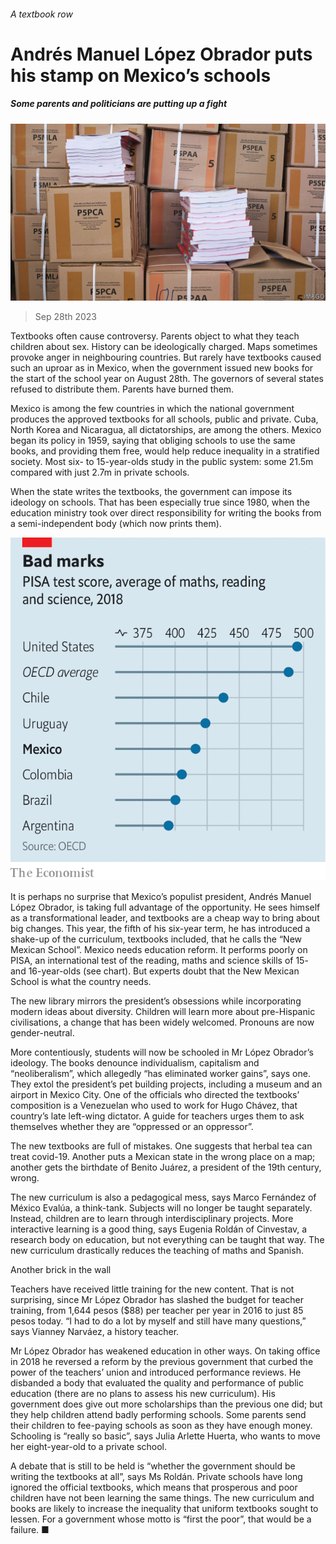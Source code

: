 ###### A textbook row

# Andrés Manuel López Obrador puts his stamp on Mexico’s schools 

##### Some parents and politicians are putting up a fight 

![image](images/20230930_AMP001.jpg) 

> Sep 28th 2023 

Textbooks often cause controversy. Parents object to what they teach children about sex. History can be ideologically charged. Maps sometimes provoke anger in neighbouring countries. But rarely have textbooks caused such an uproar as in Mexico, when the government issued new books for the start of the school year on August 28th. The governors of several states refused to distribute them. Parents have burned them.

Mexico is among the few countries in which the national government produces the approved textbooks for all schools, public and private. Cuba, North Korea and Nicaragua, all dictatorships, are among the others. Mexico began its policy in 1959, saying that obliging schools to use the same books, and providing them free, would help reduce inequality in a stratified society. Most six- to 15-year-olds study in the public system: some 21.5m compared with just 2.7m in private schools. 

When the state writes the textbooks, the government can impose its ideology on schools. That has been especially true since 1980, when the education ministry took over direct responsibility for writing the books from a semi-independent body (which now prints them).

![image](images/20230930_AMC727.png) 


It is perhaps no surprise that Mexico’s populist president, Andrés Manuel López Obrador, is taking full advantage of the opportunity. He sees himself as a transformational leader, and textbooks are a cheap way to bring about big changes. This year, the fifth of his six-year term, he has introduced a shake-up of the curriculum, textbooks included, that he calls the “New Mexican School”. Mexico needs education reform. It performs poorly on PISA, an international test of the reading, maths and science skills of 15- and 16-year-olds (see chart). But experts doubt that the New Mexican School is what the country needs. 

The new library mirrors the president’s obsessions while incorporating modern ideas about diversity. Children will learn more about pre-Hispanic civilisations, a change that has been widely welcomed. Pronouns are now gender-neutral. 

More contentiously, students will now be schooled in Mr López Obrador’s ideology. The books denounce individualism, capitalism and “neoliberalism”, which allegedly “has eliminated worker gains”, says one. They extol the president’s pet building projects, including a museum and an airport in Mexico City. One of the officials who directed the textbooks’ composition is a Venezuelan who used to work for Hugo Chávez, that country’s late left-wing dictator. A guide for teachers urges them to ask themselves whether they are “oppressed or an oppressor”. 

The new textbooks are full of mistakes. One suggests that herbal tea can treat covid-19. Another puts a Mexican state in the wrong place on a map; another gets the birthdate of Benito Juárez, a president of the 19th century, wrong.

The new curriculum is also a pedagogical mess, says Marco Fernández of México Evalúa, a think-tank. Subjects will no longer be taught separately. Instead, children are to learn through interdisciplinary projects. More interactive learning is a good thing, says Eugenia Roldán of Cinvestav, a research body on education, but not everything can be taught that way. The new curriculum drastically reduces the teaching of maths and Spanish. 

Another brick in the wall

Teachers have received little training for the new content. That is not surprising, since Mr López Obrador has slashed the budget for teacher training, from 1,644 pesos ($88) per teacher per year in 2016 to just 85 pesos today. “I had to do a lot by myself and still have many questions,” says Vianney Narváez, a history teacher.

Mr López Obrador has weakened education in other ways. On taking office in 2018 he reversed a reform by the previous government that curbed the power of the teachers’ union and introduced performance reviews. He disbanded a body that evaluated the quality and performance of public education (there are no plans to assess his new curriculum). His government does give out more scholarships than the previous one did; but they help children attend badly performing schools. Some parents send their children to fee-paying schools as soon as they have enough money. Schooling is “really so basic”, says Julia Arlette Huerta, who wants to move her eight-year-old to a private school.

A debate that is still to be held is “whether the government should be writing the textbooks at all”, says Ms Roldán. Private schools have long ignored the official textbooks, which means that prosperous and poor children have not been learning the same things. The new curriculum and books are likely to increase the inequality that uniform textbooks sought to lessen. For a government whose motto is “first the poor”, that would be a failure. ■

